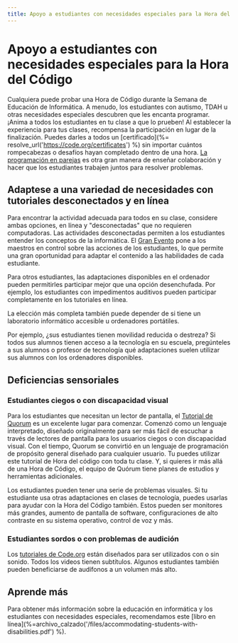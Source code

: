 ```yaml
---
title: Apoyo a estudiantes con necesidades especiales para la Hora del Código
---
```

# Apoyo a estudiantes con necesidades especiales para la Hora del Código

Cualquiera puede probar una Hora de Código durante la Semana de Educación de Informática. A menudo, los estudiantes con autismo, TDAH u otras necesidades especiales descubren que les encanta programar. ¡Anima a todos los estudiantes en tu clase a que lo prueben! Al establecer la experiencia para tus clases, recompensa la participación en lugar de la finalización. Puedes darles a todos un [certificado](%= resolve_url('https://code.org/certificates') %) sin importar cuántos rompecabezas o desafíos hayan completado dentro de una hora. [La programación en parejas](https://www.youtube.com/watch?v=vgkahOzFH2Q) es otra gran manera de enseñar colaboración y hacer que los estudiantes trabajen juntos para resolver problemas.

## Adaptese a una variedad de necesidades con tutoriales desconectados y en línea

Para encontrar la actividad adecuada para todos en su clase, considere ambas opciones, en línea y "desconectadas" que no requieren computadoras. Las actividades desconectadas permiten a los estudiantes entender los conceptos de la informática. El [Gran Evento](https://studio.code.org/s/course1/stage/15/puzzle/1) pone a los maestros en control sobre las acciones de los estudiantes, lo que permite una gran oportunidad para adaptar el contenido a las habilidades de cada estudiante.

Para otros estudiantes, las adaptaciones disponibles en el ordenador pueden permitirles participar mejor que una opción desenchufada. Por ejemplo, los estudiantes con impedimentos auditivos pueden participar completamente en los tutoriales en línea.

La elección más completa también puede depender de si tiene un laboratorio informático accesible u ordenadores portátiles.

Por ejemplo, ¿sus estudiantes tienen movilidad reducida o destreza? Si todos sus alumnos tienen acceso a la tecnología en su escuela, pregúnteles a sus alumnos o profesor de tecnología qué adaptaciones suelen utilizar sus alumnos con los ordenadores disponibles.

## Deficiencias sensoriales

### Estudiantes ciegos o con discapacidad visual

Para los estudiantes que necesitan un lector de pantalla, el [Tutorial de Quorum](https://quorumlanguage.com/hourofcode/part1.html) es un excelente lugar para comenzar. Comenzó como un lenguaje interpretado, diseñado originalmente para ser más fácil de escuchar a través de lectores de pantalla para los usuarios ciegos o con discapacidad visual. Con el tiempo, Quorum se convirtió en un lenguaje de programación de propósito general diseñado para cualquier usuario. Tu puedes utilizar este tutorial de Hora del código con toda tu clase. Y, si quieres ir más allá de una Hora de Código, el equipo de Quórum tiene planes de estudios y herramientas adicionales.

Los estudiantes pueden tener una serie de problemas visuales. Si tu estudiante usa otras adaptaciones en clases de tecnología, puedes usarlas para ayudar con la Hora del Código también. Estos pueden ser monitores más grandes, aumento de pantalla de software, configuraciones de alto contraste en su sistema operativo, control de voz y más.

### Estudiantes sordos o con problemas de audición

Los [tutoriales de Code.org](https://studio.code.org/) están diseñados para ser utilizados con o sin sonido. Todos los videos tienen subtítulos. Algunos estudiantes también pueden beneficiarse de audífonos a un volumen más alto.

## Aprende más

Para obtener más información sobre la educación en informática y los estudiantes con necesidades especiales, recomendamos este [libro en línea](%=archivo_calzado('/files/accommodating-students-with-disabilities.pdf') %).